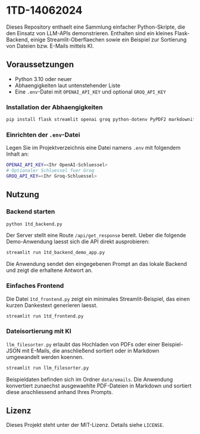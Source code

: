 # 1TD-14062024

Dieses Repository enthaelt eine Sammlung einfacher Python-Skripte, die den Einsatz von LLM-APIs demonstrieren. Enthalten sind ein kleines Flask-Backend, einige Streamlit-Oberflaechen sowie ein Beispiel zur Sortierung von Dateien bzw. E-Mails mittels KI.

## Voraussetzungen

- Python 3.10 oder neuer
- Abhaengigkeiten laut untenstehender Liste
- Eine `.env`-Datei mit `OPENAI_API_KEY` und optional `GROQ_API_KEY`

### Installation der Abhaengigkeiten

```bash
pip install flask streamlit openai groq python-dotenv PyPDF2 markdownify
```

### Einrichten der `.env`-Datei

Legen Sie im Projektverzeichnis eine Datei namens `.env` mit folgendem Inhalt an:

```bash
OPENAI_API_KEY=<Ihr OpenAI-Schluessel>
# Optionaler Schluessel fuer Groq
GROQ_API_KEY=<Ihr Groq-Schluessel>
```

## Nutzung

### Backend starten

```bash
python 1td_backend.py
```

Der Server stellt eine Route `/api/get_response` bereit. Ueber die folgende Demo-Anwendung laesst sich die API direkt ausprobieren:

```bash
streamlit run 1td_backend_demo_app.py
```

Die Anwendung sendet den eingegebenen Prompt an das lokale Backend und zeigt die erhaltene Antwort an.

### Einfaches Frontend

Die Datei `1td_frontend.py` zeigt ein minimales Streamlit-Beispiel, das einen kurzen Dankestext generieren laesst.

```bash
streamlit run 1td_frontend.py
```

### Dateisortierung mit KI

`llm_filesorter.py` erlaubt das Hochladen von PDFs oder einer Beispiel-JSON mit E-Mails, die anschließend sortiert oder in Markdown umgewandelt werden koennen.

```bash
streamlit run llm_filesorter.py
```

Beispieldaten befinden sich im Ordner `data/emails`. Die Anwendung konvertiert zunaechst ausgewaehlte PDF-Dateien in Markdown und sortiert diese anschliessend anhand Ihres Prompts.

## Lizenz

Dieses Projekt steht unter der MIT-Lizenz. Details siehe `LICENSE`.
